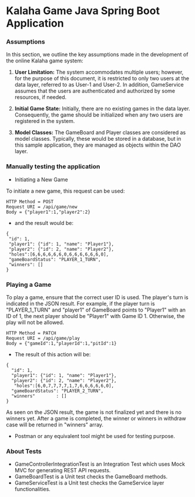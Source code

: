 # Kalaha Game Java Spring Boot Application

### Assumptions

In this section, we outline the key assumptions made in the development of the online Kalaha game system:

1. **User Limitation:**  The system accommodates multiple users; however, for the purpose of this document, it is
   restricted to only two users at the data layer, referred to as User-1 and User-2. In addition, GameService assumes
   that the users are authenticated and authorized by some resources, if needed.

2. **Initial Game State:** Initially, there are no existing games in the data layer. Consequently, the game should be
   initialized when any two users are registered in the system.

3. **Model Classes:** The GameBoard and Player classes are considered as model classes. Typically, these would be stored
   in a database, but in this sample application, they are managed as objects within the DAO layer.

### Manually testing the application

* Initiating a New Game

To initiate a new game, this request can be used:

``` 
HTTP Method = POST
Request URI = /api/game/new
Body = {"player1":1,"player2":2}
```

* and the result would be:

 ```
{
  "id": 1,
  "player1": {"id": 1, "name": "Player1"},
  "player2": {"id": 2, "name": "Player2"},
  "holes":[6,6,6,6,6,6,0,6,6,6,6,6,6,0],
  "gameBoardStatus": "PLAYER_1_TURN",
  "winners": []
}
```

### Playing a Game

To play a game, ensure that the correct user ID is used. The player's turn is indicated in the JSON result.
For example, if the player turn is "PLAYER_1_TURN" and "player1" of GameBoard points to "Player1" with an ID of 1,
the next player should be "Player1" with Game ID 1. Otherwise, the play will not be allowed.

```
HTTP Method = PATCH
Request URI = /api/game/play
Body = {"gameId":1,"playerId":1,"pitId":1}
```

* The result of this action will be:

``` 
{
  "id": 1,
  "player1": {"id": 1, "name": "Player1"},
  "player2": {"id": 2, "name": "Player2"},
   "holes":[6,0,7,7,7,7,1,7,6,6,6,6,6,0],
  "gameBoardStatus": "PLAYER_2_TURN",
  "winners"        : []
}
```

As seen on the JSON result, the game is not finalized yet and there is no winners yet. After a game is completed, the
winner or winners in withdraw case will be returned in "winners" array.

* Postman or any equivalent tool might be used for testing purpose.

### About Tests

* GameControllerIntegrationTest is an Integration Test which uses Mock MVC for generating REST API requests.
* GameBoardTest is a Unit test checks the GameBoard methods.
* GameServiceTest is a Unit test checks the GameService layer functionalities.
   